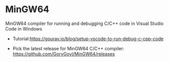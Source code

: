 # MinGW64
MinGW64 compiler for running and debugging C/C++ code in Visual Studio Code in Windows  

- Tutorial:https://gourav.io/blog/setup-vscode-to-run-debug-c-cpp-code



- Pick the latest release for MinGW64 C/C++ compiler: https://github.com/GorvGoyl/MinGW64/releases

